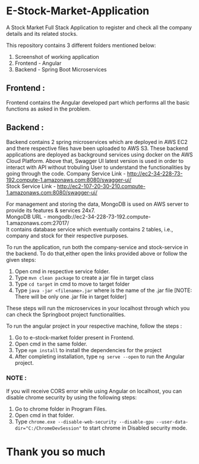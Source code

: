 # E-Stock-Market-Application

A Stock Market Full Stack Application to register and check all the company details and its related stocks.

This repository contains 3 different folders mentioned below:

1. Screenshot of working application
2. Frontend - Angular
3. Backend - Spring Boot Microservices

## Frontend :

Frontend contains the Angular developed part which performs all the basic functions as asked in the problem.

## Backend :

Backend contains 2 spring microservices which are deployed in AWS EC2 and there respective files have been uploaded to AWS S3. These backend applications are deployed as background services using docker on the AWS Cloud Platform.
Above that, Swagger UI latest version is used in order to interact with API without trobuling User to understand the functionalities by going through the code.
Company Service Link - http://ec2-34-228-73-192.compute-1.amazonaws.com:8080/swagger-ui/ \
Stock Service Link - http://ec2-107-20-30-210.compute-1.amazonaws.com:8080/swagger-ui/

For management and storing the data, MongoDB is used on AWS server to provide its features & services 24x7.\
MongoDB URL - mongodb://ec2-34-228-73-192.compute-1.amazonaws.com:27017/ \
It contains database service which eventually contains 2 tables, i.e., company and stock for their respective purposes.

To run the application, run both the company-service and stock-service in the backend. To do that,either open the links provided above or follow the given steps:

1. Open cmd in respective service folder.
2. Type `mvn clean package` to create a jar file in target class
3. Type `cd target` in cmd to move to target folder
4. Type `java -jar <filename>.jar` where <filename> is the name of the .jar file [NOTE: There will be only one .jar file in target folder]

These steps will run the microservices in your localhost through which you can check the Springboot project functionalities.

To run the angular project in your respective machine, follow the steps :

1. Go to e-stock-market folder present in Frontend.
2. Open cmd in the same folder.
3. Type `npm install` to install the dependencies for the project
4. After completing installation, type `ng serve --open` to run the Angular project.

### NOTE :

If you will receive CORS error while using Angular on localhost, you can disable chrome security by using the following steps:

1. Go to chrome folder in Program Files.
2. Open cmd in that folder.
3. Type `chrome.exe --disable-web-security --disable-gpu --user-data-dir="C:/ChromeDevSession"` to start chrome in Disabled security mode.

# Thank you so much
